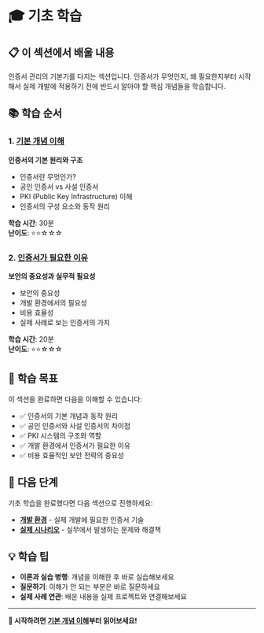 # 🎓 기초 학습

## 📋 이 섹션에서 배울 내용

인증서 관리의 기본기를 다지는 섹션입니다. 인증서가 무엇인지, 왜 필요한지부터 시작해서 실제 개발에 적용하기 전에 반드시 알아야 할 핵심 개념들을 학습합니다.

## 📚 학습 순서

### 1. [기본 개념 이해](./01-basic-concepts.md)
**인증서의 기본 원리와 구조**

- 인증서란 무엇인가?
- 공인 인증서 vs 사설 인증서
- PKI (Public Key Infrastructure) 이해
- 인증서의 구성 요소와 동작 원리

**학습 시간**: 30분  
**난이도**: ⭐⭐☆☆☆

### 2. [인증서가 필요한 이유](./02-why-certificates.md)
**보안의 중요성과 실무적 필요성**

- 보안의 중요성
- 개발 환경에서의 필요성
- 비용 효율성
- 실제 사례로 보는 인증서의 가치

**학습 시간**: 20분  
**난이도**: ⭐⭐☆☆☆

## 🎯 학습 목표

이 섹션을 완료하면 다음을 이해할 수 있습니다:

- ✅ 인증서의 기본 개념과 동작 원리
- ✅ 공인 인증서와 사설 인증서의 차이점
- ✅ PKI 시스템의 구조와 역할
- ✅ 개발 환경에서 인증서가 필요한 이유
- ✅ 비용 효율적인 보안 전략의 중요성

## 🚀 다음 단계

기초 학습을 완료했다면 다음 섹션으로 진행하세요:

- **[개발 환경](./../development/README.md)** - 실제 개발에 필요한 인증서 기술
- **[실제 시나리오](./../scenarios/README.md)** - 실무에서 발생하는 문제와 해결책

## 💡 학습 팁

- **이론과 실습 병행**: 개념을 이해한 후 바로 실습해보세요
- **질문하기**: 이해가 안 되는 부분은 바로 질문하세요
- **실제 사례 연관**: 배운 내용을 실제 프로젝트와 연결해보세요

---

**🚀 시작하려면 [기본 개념 이해](./01-basic-concepts.md)부터 읽어보세요!**
